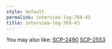 ```yaml
---
style: default
permalink: interview-log-769-43
title: interview-log-769-43
---
```

You may also like:
[SCP-2490](http://scp-wiki.net/scp-2490)
[SCP-2553](http://scp-wiki.net/scp-2553)